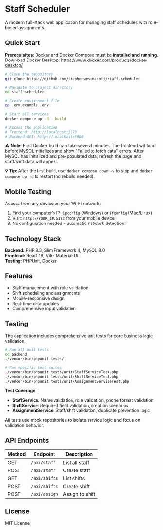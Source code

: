 # Staff Scheduler

A modern full-stack web application for managing staff schedules with role-based assignments.

## Quick Start

**Prerequisites:** Docker and Docker Compose must be **installed and running**.  
Download Docker Desktop: https://www.docker.com/products/docker-desktop/

```bash
# Clone the repository
git clone https://github.com/stephenwestmacott/staff-scheduler

# Navigate to project directory
cd staff-scheduler

# Create environment file
cp .env.example .env

# Start all services
docker compose up -d --build

# Access the application
# Frontend: http://localhost:5173
# Backend API: http://localhost:8000
```

**⚠️ Note:** First Docker build can take several minutes. The frontend will load before MySQL initializes and show "Failed to fetch data" errors. After MySQL has initialized and pre-populated data, refresh the page and staff/shift data will appear.

**💡 Tip:** After the first build, use `docker compose down -v` to stop and `docker compose up -d` to restart (no rebuild needed).

## Mobile Testing

Access from any device on your Wi-Fi network:

1. Find your computer's IP: `ipconfig` (Windows) or `ifconfig` (Mac/Linux)
2. Visit: `http://YOUR_IP:5173` from your mobile device
3. No configuration needed - automatic network detection!

## Technology Stack

**Backend:** PHP 8.3, Slim Framework 4, MySQL 8.0  
**Frontend:** React 19, Vite, Material-UI  
**Testing:** PHPUnit, Docker

## Features

- Staff management with role validation
- Shift scheduling and assignments
- Mobile-responsive design
- Real-time data updates
- Comprehensive input validation

## Testing

The application includes comprehensive unit tests for core business logic validation.

```bash
# Run all unit tests
cd backend
./vendor/bin/phpunit tests/

# Run specific test suites
./vendor/bin/phpunit tests/unit/StaffServiceTest.php
./vendor/bin/phpunit tests/unit/ShiftServiceTest.php
./vendor/bin/phpunit tests/unit/AssignmentServiceTest.php
```

**Test Coverage:**

- **StaffService**: Name validation, role validation, phone format validation
- **ShiftService**: Required field validation, creation scenarios
- **AssignmentService**: Staff/shift validation, duplicate prevention logic

All tests use mock repositories to isolate service logic and focus on validation behavior.

## API Endpoints

| Method | Endpoint      | Description     |
| ------ | ------------- | --------------- |
| GET    | `/api/staff`  | List all staff  |
| POST   | `/api/staff`  | Create staff    |
| GET    | `/api/shifts` | List shifts     |
| POST   | `/api/shifts` | Create shift    |
| POST   | `/api/assign` | Assign to shift |

## License

MIT License
